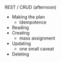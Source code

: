 
REST / CRUD (afternoon)
- Making the plan
  - Idempotence
- Reading
- Creating
  - mass assignment
- Updating
  - one small caveat
- Deleting

